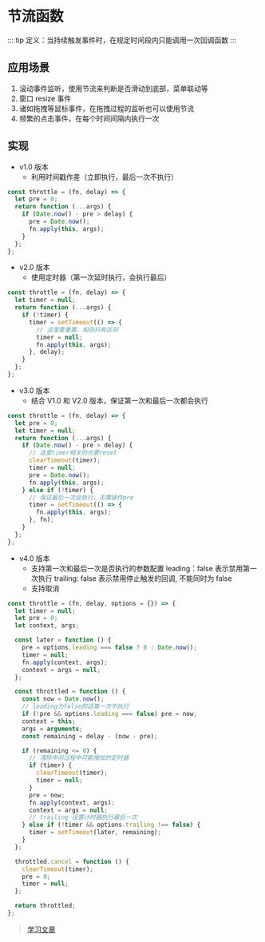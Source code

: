 # 节流函数

::: tip
定义：当持续触发事件时，在规定时间段内只能调用一次回调函数
:::

## 应用场景

1. 滚动事件监听，使用节流来判断是否滑动到底部，菜单联动等
2. 窗口 resize 事件
3. 诸如拖拽等鼠标事件，在拖拽过程的监听也可以使用节流
4. 频繁的点击事件，在每个时间间隔内执行一次

## 实现

- v1.0 版本
  - 利用时间戳作差（立即执行，最后一次不执行）

```js
const throttle = (fn, delay) => {
  let pre = 0;
  return function (...args) {
    if (Date.now() - pre > delay) {
      pre = Date.now();
      fn.apply(this, args);
    }
  };
};
```

- v2.0 版本
  - 使用定时器（第一次延时执行，会执行最后）

```js
const throttle = (fn, delay) => {
  let timer = null;
  return function (...args) {
    if (!timer) {
      timer = setTimeout(() => {
        // 这里要重置，和防抖有区别
        timer = null;
        fn.apply(this, args);
      }, delay);
    }
  };
};
```

- v3.0 版本
  - 结合 V1.0 和 V2.0 版本，保证第一次和最后一次都会执行

```js
const throttle = (fn, delay) => {
  let pre = 0;
  let timer = null;
  return function (...args) {
    if (Date.now() - pre > delay) {
      // 这里timer相关的也要reset
      clearTimeout(timer);
      timer = null;
      pre = Date.now();
      fn.apply(this, args);
    } else if (!timer) {
      // 保证最后一次会执行，无需操作pre
      timer = setTimeout(() => {
        fn.apply(this, args);
      }, fn);
    }
  };
};
```

- v4.0 版本
  - 支持第一次和最后一次是否执行的参数配置 leading：false 表示禁用第一次执行 trailing: false 表示禁用停止触发的回调, 不能同时为 false
  - 支持取消

```js
const throttle = (fn, delay, options = {}) => {
  let timer = null;
  let pre = 0;
  let context, args;

  const later = function () {
    pre = options.leading === false ? 0 : Date.now();
    timer = null;
    fn.apply(context, args);
    context = args = null;
  };

  const throttled = function () {
    const now = Date.now();
    // leading为false的话第一次不执行
    if (!pre && options.leading === false) pre = now;
    context = this;
    args = arguments;
    const remaining = delay - (now - pre);

    if (remaining <= 0) {
      // 清除中间过程中可能增加的定时器
      if (timer) {
        clearTimeout(timer);
        timer = null;
      }
      pre = now;
      fn.apply(context, args);
      context = args = null;
      // trailing 设置计时器执行最后一次
    } else if (!timer && options.trailing !== false) {
      timer = setTimeout(later, remaining);
    }
  };

  throttled.cancel = function () {
    clearTimeout(timer);
    pre = 0;
    timer = null;
  };

  return throttled;
};
```

> [学习文章](https://github.com/mqyqingfeng/Blog/issues/26)
